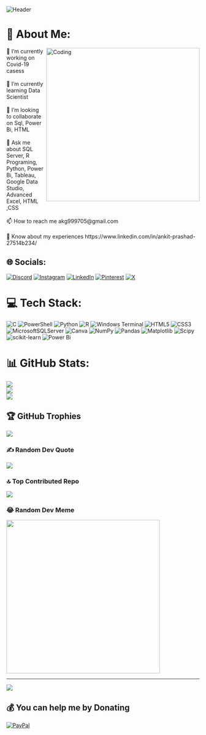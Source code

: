 ![Header](https://media.licdn.com/dms/image/C4D12AQESj72-s5gEKg/article-cover_image-shrink_720_1280/0/1626753867110?e=2147483647&v=beta&t=JOALVxWjySgR37iCdRMhNGmpCyYYDXlPdWk212JXdII)
# 💫 About Me:
<img align="right" alt="Coding" width="400" src="https://indoanalytica.com/static/images/data-science-5.gif">
🔭 I’m currently working on Covid-19 casess<br><br>🌱 I’m currently learning Data Scientist<br><br>👯 I’m looking to collaborate on Sql, Power Bi, HTML<br><br>💬 Ask me about SQL Server, R Programing, Python, Power Bi, Tableau, Google Data Studio, Advanced Excel, HTML ,CSS<br><br>📫 How to reach me akg999705@gmail.com<br><br>📄 Know about my experiences https://www.linkedin.com/in/ankit-prashad-27514b234/


## 🌐 Socials:
[![Discord](https://img.shields.io/badge/Discord-%237289DA.svg?logo=discord&logoColor=white)](https://discord.gg/https://discord.gg/NeyTfqUj) [![Instagram](https://img.shields.io/badge/Instagram-%23E4405F.svg?logo=Instagram&logoColor=white)](https://instagram.com/sanataniankitgupta0030) [![LinkedIn](https://img.shields.io/badge/LinkedIn-%230077B5.svg?logo=linkedin&logoColor=white)](https://linkedin.com/in/nkedin.com/in/ankit-prashad-27514b234/) [![Pinterest](https://img.shields.io/badge/Pinterest-%23E60023.svg?logo=Pinterest&logoColor=white)](https://pinterest.com/https://in.pinterest.com/oldcoinsupplier/) [![X](https://img.shields.io/badge/X-black.svg?logo=X&logoColor=white)](https://x.com/@Ankit56618428) 

# 💻 Tech Stack:
![C](https://img.shields.io/badge/c-%2300599C.svg?style=plastic&logo=c&logoColor=white) ![PowerShell](https://img.shields.io/badge/PowerShell-%235391FE.svg?style=plastic&logo=powershell&logoColor=white) ![Python](https://img.shields.io/badge/python-3670A0?style=plastic&logo=python&logoColor=ffdd54) ![R](https://img.shields.io/badge/r-%23276DC3.svg?style=plastic&logo=r&logoColor=white) ![Windows Terminal](https://img.shields.io/badge/Windows%20Terminal-%234D4D4D.svg?style=plastic&logo=windows-terminal&logoColor=white) ![HTML5](https://img.shields.io/badge/html5-%23E34F26.svg?style=plastic&logo=html5&logoColor=white) ![CSS3](https://img.shields.io/badge/css3-%231572B6.svg?style=plastic&logo=css3&logoColor=white) ![MicrosoftSQLServer](https://img.shields.io/badge/Microsoft%20SQL%20Server-CC2927?style=plastic&logo=microsoft%20sql%20server&logoColor=white) ![Canva](https://img.shields.io/badge/Canva-%2300C4CC.svg?style=plastic&logo=Canva&logoColor=white) ![NumPy](https://img.shields.io/badge/numpy-%23013243.svg?style=plastic&logo=numpy&logoColor=white) ![Pandas](https://img.shields.io/badge/pandas-%23150458.svg?style=plastic&logo=pandas&logoColor=white) ![Matplotlib](https://img.shields.io/badge/Matplotlib-%23ffffff.svg?style=plastic&logo=Matplotlib&logoColor=black) ![Scipy](https://img.shields.io/badge/SciPy-%230C55A5.svg?style=plastic&logo=scipy&logoColor=%white) ![scikit-learn](https://img.shields.io/badge/scikit--learn-%23F7931E.svg?style=plastic&logo=scikit-learn&logoColor=white) ![Power Bi](https://img.shields.io/badge/power_bi-F2C811?style=plastic&logo=powerbi&logoColor=black)
# 📊 GitHub Stats:
![](https://github-readme-stats.vercel.app/api?username=AnkitPrashad&theme=radical&hide_border=true&include_all_commits=false&count_private=false)<br/>
![](https://github-readme-streak-stats.herokuapp.com/?user=AnkitPrashad&theme=radical&hide_border=true)<br/>
![](https://github-readme-stats.vercel.app/api/top-langs/?username=AnkitPrashad&theme=radical&hide_border=true&include_all_commits=false&count_private=false&layout=compact)

## 🏆 GitHub Trophies
![](https://github-profile-trophy.vercel.app/?username=AnkitPrashad&theme=radical&no-frame=false&no-bg=true&margin-w=4)

### ✍️ Random Dev Quote
![](https://quotes-github-readme.vercel.app/api?type=horizontal&theme=radical)

### 🔝 Top Contributed Repo
![](https://github-contributor-stats.vercel.app/api?username=AnkitPrashad&limit=5&theme=dark&combine_all_yearly_contributions=true)

### 😂 Random Dev Meme
<img src='https://randommeme-five.vercel.app/' style="height: 400px;"/>

---
[![](https://visitcount.itsvg.in/api?id=AnkitPrashad&label=Profile%20Views&color=11&icon=6&pretty=true)](https://visitcount.itsvg.in)

  ## 💰 You can help me by Donating
  [![PayPal](https://img.shields.io/badge/PayPal-00457C?style=for-the-badge&logo=paypal&logoColor=white)](https://paypal.me/paypal.me/AnkitKumar870) 

  
<!-- Proudly created with GPRM ( https://gprm.itsvg.in ) -->


